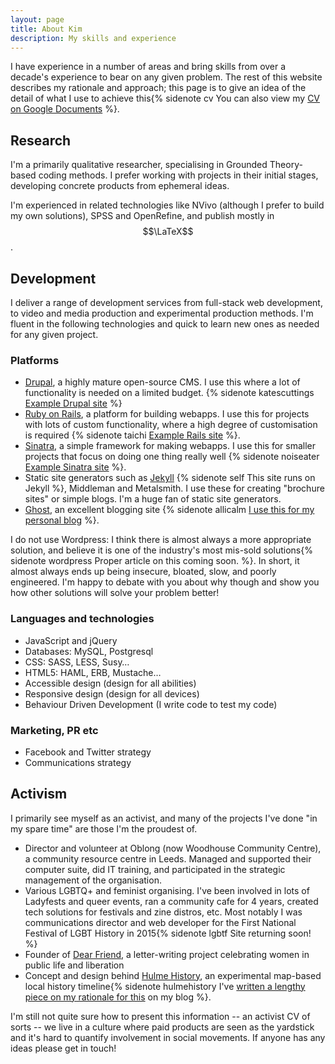 ```yaml
---
layout: page
title: About Kim
description: My skills and experience
---
```


I have experience in a number of areas and bring skills from over a decade's experience to bear on any given problem. The rest of this website describes my rationale and approach; this page is to give an idea of the detail of what I use to achieve this{% sidenote cv You can also view my [CV on Google Documents](https://docs.google.com/document/d/1ofbAjqmpJL4o2SIsWV7OCNYslB1ymfVd9lt7G9E-ViU/edit?usp=sharing) %}.

## Research

I'm a primarily qualitative researcher, specialising in Grounded Theory-based coding methods. I prefer working with projects in their initial stages, developing concrete products from ephemeral ideas.

I'm experienced in related technologies like NVivo (although I prefer to build my own solutions), SPSS and OpenRefine, and publish mostly in $$\LaTeX$$.

## Development

I deliver a range of development services from full-stack web development, to video and media production and experimental production methods. I'm fluent in the following technologies and quick to learn new ones as needed for any given project.

### Platforms

 * [Drupal](https://www.drupal.com/), a highly mature open-source CMS. I use this where a lot of functionality is needed on a limited budget. {% sidenote katescuttings [Example Drupal site](http://katescuttings.net/) %}
 * [Ruby on Rails](http://rubyonrails.org/), a platform for building webapps. I use this for projects with lots of custom functionality, where a high degree of customisation is required {% sidenote taichi [Example Rails site](http://taichi.school/) %}.
 * [Sinatra](http://www.sinatrarb.com/), a simple framework for making webapps. I use this for smaller projects that focus on doing one thing really well {% sidenote noiseater [Example Sinatra site](http://noiseeater.net/) %}.
 * Static site generators such as [Jekyll](http://jekyllrb.com/) {% sidenote self This site runs on Jekyll %}, Middleman and Metalsmith. I use these for creating "brochure sites" or simple blogs. I'm a huge fan of static site generators.
 * [Ghost](https://ghost.org/), an excellent blogging site {% sidenote allicalm [I use this for my personal blog](http://alliscalm.net/) %}.

 I do not use Wordpress: I think there is almost always a more appropriate solution, and believe it is one of the industry's most mis-sold solutions{% sidenote wordpress Proper article on this coming soon. %}. In short, it almost always ends up being insecure, bloated, slow, and poorly engineered. I'm happy to debate with you about why though and show you how other solutions will solve your problem better!

### Languages and technologies

 * JavaScript and jQuery
 * Databases: MySQL, Postgresql
 * CSS: SASS, LESS, Susy&hellip;
 * HTML5: HAML, ERB, Mustache&hellip;
 * Accessible design (design for all abilities)
 * Responsive design (design for all devices)
 * Behaviour Driven Development (I write code to test my code)

### Marketing, PR etc

 * Facebook and Twitter strategy
 * Communications strategy

## Activism

I primarily see myself as an activist, and many of the projects I've done "in my spare time" are those I'm the proudest of.

  * Director and volunteer at Oblong (now Woodhouse Community Centre), a community resource centre in Leeds. Managed and supported their computer suite, did IT training, and participated in the strategic management of the organisation.
  * Various LGBTQ+ and feminist organising. I've been involved in lots of Ladyfests and queer events, ran a community cafe for 4 years, created tech solutions for festivals and zine distros, etc. Most notably I was communications director and web developer for the First National Festival of LGBT History in 2015{% sidenote lgbtf Site returning soon! %}
  * Founder of [Dear Friend](http://dearfriend.org.uk), a letter-writing project celebrating women in public life and liberation
  * Concept and design behind [Hulme History](http://hulmehistory.info), an experimental map-based local history timeline{% sidenote hulmehistory I've [written a lengthy piece on my rationale for this](http://alliscalm.net/stop-making-pincushion-maps/) on my blog %}.

I'm still not quite sure how to present this information -- an activist CV of sorts -- we live in a culture where paid products are seen as the yardstick and it's hard to quantify involvement in social movements. If anyone has any ideas please get in touch!
